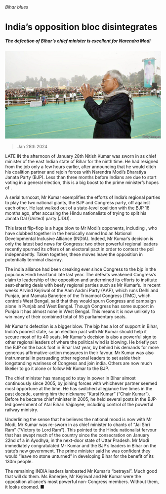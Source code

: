 ###### Bihar blues

# India’s opposition bloc disintegrates 

##### The defection of Bihar’s chief minister is excellent for Narendra Modi 

![image](images/20240203_ASP503.jpg) 

> Jan 28th 2024 

LATE IN the afternoon of January 28th Nitish Kumar was sworn in as chief minister of the east Indian state of Bihar for the ninth time. He had resigned from the job only a few hours earlier, after announcing that he would ditch his coalition partner and rejoin forces with Narendra Modi’s Bharatiya Janata Party (BJP). Less than three months before Indians are due to start voting in a general election, this is a big boost to the prime minister’s hopes of . 

A serial turncoat, Mr Kumar exemplifies the efforts of India’s regional parties to play the two national giants, the BJP and Congress party, off against each other. He last walked out of a state-level coalition with the BJP 18 months ago, after accusing the Hindu nationalists of trying to split his Janata Dal (United) party (JDU).

This latest flip-flop is a huge blow to Mr Modi’s opponents, including , who have clubbed together in the heroically named Indian National Developmental Inclusive Alliance (INDIA). Indeed, Mr Kumar’s decision is only the latest bad news for Congress: two other powerful regional leaders recently spurned its offers of an electoral pact in order to contest the poll independently. Taken together, these moves leave the opposition in potentially terminal disarray.

The india alliance had been creaking ever since Congress  to the bjp in the populous Hindi heartland late last year. The defeats weakened Congress’s claim to leadership of the opposition and undermined its efforts to institute seat-sharing deals with beefy regional parties such as Mr Kumar’s. In recent weeks Arvind Kejriwal of the Aam Aadmi Party (AAP), which runs Delhi and Punjab, and Mamata Banerjee of the Trinamool Congress (TMC), which controls West Bengal, said that they would spurn Congress and campaign alone in Punjab and West Bengal. Though Congress has some support in Punjab it has almost none in West Bengal. This means it is now unlikely to win many of their combined total of 55 parliamentary seats. 

Mr Kumar’s defection is a bigger blow. The bjp has a lot of support in Bihar, India’s poorest state, so an election pact with Mr Kumar should help it secure most of its 40 seats. Mr Kumar’s decision is also a powerful sign to other regional leaders of where the political wind is blowing. He briefly put the BJP on the back foot in Bihar last year, by  behind his demands for more generous affirmative-action measures in their favour. Mr Kumar was also instrumental in persuading other regional leaders to set aside their longstanding wariness of Congress and join india. Others are now much likelier to go it alone or follow Mr Kumar to the BJP.

The chief minister has managed to stay in power in Bihar almost continuously since 2005, by joining forces with whichever partner seemed most opportune at the time. He has switched allegiance five times in the past decade, earning him the nickname “Kursi Kumar” (“Chair Kumar”). Before he became chief minister in 2005, he held several posts in the BJP-led government of Atal Bihari Vajpayee, including control of the powerful railway ministry.

Underlining the sense that he believes the national mood is now with Mr Modi, Mr Kumar was re-sworn in as chief minister to chants of “Jai Shri Ram” (“Victory to Lord Ram”). This pointed to the Hindu nationalist fervour that has swept much of the country since the consecration on January 22nd of a  in Ayodhya, in the next-door state of Uttar Pradesh. Mr Modi immediately congratulated Mr Kumar and the BJP’s leaders in Bihar on the state’s new government. The prime minister said he was confident they would “leave no stone unturned” in developing Bihar for the benefit of its 130m people.

The remaining INDIA leaders lambasted Mr Kumar’s “betrayal”. Much good that will do them. Ms Banerjee, Mr Kejriwal and Mr Kumar were the opposition alliance’s most powerful non-Congress members. Without them, it looks doomed. ■


